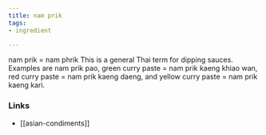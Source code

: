 ```yaml
---
title: nam prik
tags:
- ingredient

---
```

nam prik = nam phrik This is a general Thai term for dipping sauces. Examples are nam prik pao, green curry paste = nam prik kaeng khiao wan, red curry paste = nam prik kaeng daeng, and yellow curry paste = nam prik kaeng kari.

### Links

* [[asian-condiments]]
